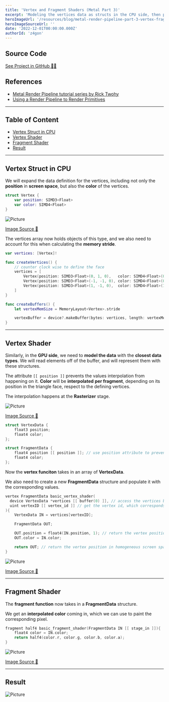 ```yaml
---
title: 'Vertex and Fragment Shaders (Metal Part 3)'
excerpt: 'Modeling the vertices data as structs in the CPU side, then passing this data through a buffer to the GPU. Modeling the data structures for vertex and fragment functions in the GPU side. Accessing the interpolated values after rasterization to render corresponding colors for pixels on screen.'
heroImageUrl: '/resources/blog/metal-render-pipeline-part-3-vertex-fragment-shaders/cover.jpg'
heroImageSourceUrl: ''
date: '2022-12-01T00:00:00.000Z'
authorId: 'z4gon'
---
```


## Source Code

[See Project in GitHub 👩‍💻](https://github.com/z4gon/metal-render-pipeline)

## References

- [Metal Render Pipeline tutorial series by Rick Twohy](https://www.youtube.com/playlist?list=PLEXt1-oJUa4BVgjZt9tK2MhV_DW7PVDsg)
- [Using a Render Pipeline to Render Primitives](https://developer.apple.com/documentation/metal/using_a_render_pipeline_to_render_primitives)

---

## Table of Content

- [Vertex Struct in CPU](#vertex-struct)
- [Vertex Shader](#vertex-shader)
- [Fragment Shader](#fragment-shader)
- [Result](#result)

---

## Vertex Struct in CPU

We will expand the data definition for the vertices, including not only the **position** in **screen space**, but also the **color** of the vertices.

```swift
struct Vertex {
    var position: SIMD3<Float>
    var color: SIMD4<Float>
}
```

![Picture](/resources/blog/metal-render-pipeline-part-3-vertex-fragment-shaders/2.png)

[Image Source 🔗](https://developer.apple.com/documentation/metal/using_a_render_pipeline_to_render_primitives)

The vertices array now holds objects of this type, and we also need to account for this when calculating the **memory stride**.

```swift
var vertices: [Vertex]!

func createVertices() {
    // counter clock wise to define the face
    vertices = [
        Vertex(position: SIMD3<Float>(0, 1, 0),   color: SIMD4<Float>(0, 0, 1, 1)), // top mid
        Vertex(position: SIMD3<Float>(-1, -1, 0), color: SIMD4<Float>(0, 1, 0, 1)), // bot left
        Vertex(position: SIMD3<Float>(1, -1, 0),  color: SIMD4<Float>(1, 0, 0, 1)), // top right
    ]
}

func createBuffers() {
    let vertexMemSize = MemoryLayout<Vertex>.stride

    vertexBuffer = device?.makeBuffer(bytes: vertices, length: vertexMemSize * vertices.count, options: [])
}
```

---

## Vertex Shader

Similarly, in the **GPU side**, we need to **model the data** with the **closest data types**.
We will read elements off of the buffer, and will represent them with these structures.

The attribute `[[ position ]]` prevents the values interpolation from happening on it. **Color** will be **interpolated** **per fragment**, depending on its position in the triangle face, respect to the defining vertices.

The interpolation happens at the **Rasterizer** stage.

![Picture](/resources/blog/metal-render-pipeline-part-3-vertex-fragment-shaders/3.png)

[Image Source 🔗](https://developer.apple.com/documentation/metal/using_a_render_pipeline_to_render_primitives)

```swift
struct VertexData {
    float3 position;
    float4 color;
};

struct FragmentData {
    float4 position [[ position ]]; // use position attribute to prevent interpolation of the value
    float4 color;
};
```

Now the **vertex funciton** takes in an array of **VertexData**.

We also need to create a new **FragmentData** structure and populate it with the corresponding values.

```swift
vertex FragmentData basic_vertex_shader(
  device VertexData *vertices [[ buffer(0) ]], // access the vertices buffer at buffer with index 0
  uint vertexID [[ vertex_id ]] // get the vertex id, which corresponds to the index of the vertex in the buffer
){
    VertexData IN = vertices[vertexID];

    FragmentData OUT;

    OUT.position = float4(IN.position, 1); // return the vertex position in homogeneous screen space
    OUT.color = IN.color;

    return OUT; // return the vertex position in homogeneous screen space
}
```

![Picture](/resources/blog/metal-render-pipeline-part-3-vertex-fragment-shaders/4.png)

[Image Source 🔗](https://developer.apple.com/documentation/metal/using_a_render_pipeline_to_render_primitives)

---

## Fragment Shader

The **fragment function** now takes in a **FragmentData** structure.

We get an **interpolated color** coming in, which we can use to paint the corresponding pixel.

```swift
fragment half4 basic_fragment_shader(FragmentData IN [[ stage_in ]]){
    float4 color = IN.color;
    return half4(color.r, color.g, color.b, color.a);
}
```

![Picture](/resources/blog/metal-render-pipeline-part-3-vertex-fragment-shaders/5.png)

[Image Source 🔗](https://developer.apple.com/documentation/metal/using_a_render_pipeline_to_render_primitives)

---

## Result

![Picture](/resources/blog/metal-render-pipeline-part-3-vertex-fragment-shaders/cover.jpg)
